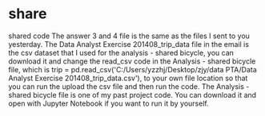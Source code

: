# share
shared code
The answer 3 and 4 file is the same as the files I sent to you yesterday.
The Data Analyst Exercise 201408_trip_data file in the email is the csv dataset that I used for the analysis - shared bicycle, you can download it and change the read_csv code in the Analysis - shared bicycle file, which is trip = pd.read_csv('C:/Users/yzzhj/Desktop/zjy/data PTA/Data Analyst Exercise 201408_trip_data.csv'), to your own file location so that you can run the upload the csv file and then run the code.
The Analysis - shared bicycle file is one of my past project code. You can download it and open with Jupyter Notebook if you want to run it by yourself.
